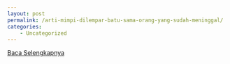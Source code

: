 ```yaml
---
layout: post
permalink: /arti-mimpi-dilempar-batu-sama-orang-yang-sudah-meninggal/
categories:
    - Uncategorized
---
```


[Baca Selengkapnya](/02)